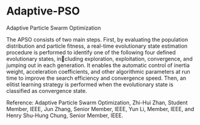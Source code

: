 # Adaptive-PSO
Adaptive Particle Swarm Optimization

The APSO consists of two main steps. First, by evaluating the population distribution and particle fitness, a real-time evolutionary state estimation procedure is performed to identify one of the following four defined evolutionary states, including exploration, exploitation, convergence, and jumping out in each generation. It enables the automatic control of inertia weight, acceleration coefficients, and other algorithmic parameters at run time to improve the search efficiency and convergence speed. Then, an elitist learning strategy is performed when the evolutionary state is classified as convergence state.

Reference: Adaptive Particle Swarm Optimization, Zhi-Hui Zhan, Student Member, IEEE, Jun Zhang, Senior Member, IEEE, Yun Li, Member, IEEE, and Henry Shu-Hung Chung, Senior Member, IEEE.
